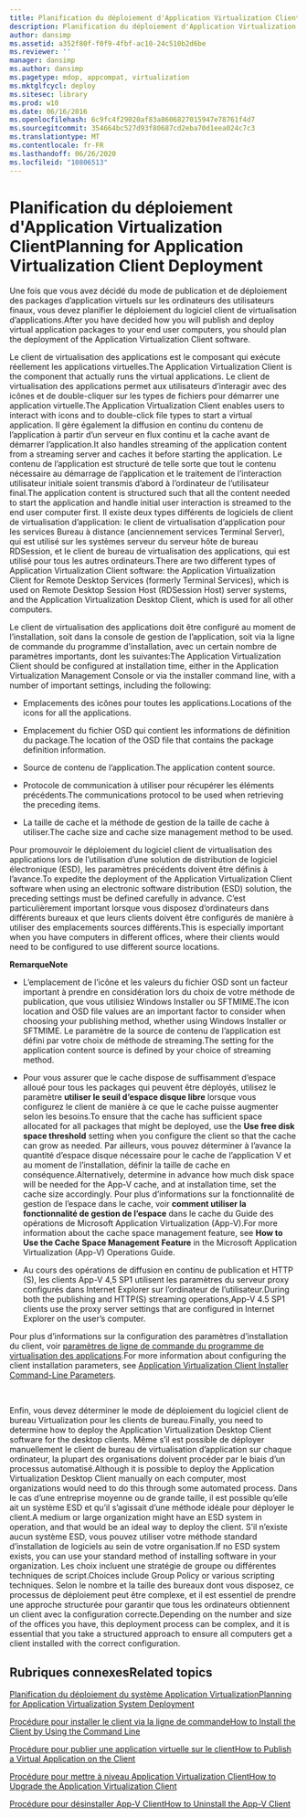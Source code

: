 ```yaml
---
title: Planification du déploiement d'Application Virtualization Client
description: Planification du déploiement d'Application Virtualization Client
author: dansimp
ms.assetid: a352f80f-f0f9-4fbf-ac10-24c510b2d6be
ms.reviewer: ''
manager: dansimp
ms.author: dansimp
ms.pagetype: mdop, appcompat, virtualization
ms.mktglfcycl: deploy
ms.sitesec: library
ms.prod: w10
ms.date: 06/16/2016
ms.openlocfilehash: 6c9fc4f29020af83a8606827015947e78761f4d7
ms.sourcegitcommit: 354664bc527d93f80687cd2eba70d1eea024c7c3
ms.translationtype: MT
ms.contentlocale: fr-FR
ms.lasthandoff: 06/26/2020
ms.locfileid: "10806513"
---
```

# <span data-ttu-id="6501c-103">Planification du déploiement d'Application Virtualization Client</span><span class="sxs-lookup"><span data-stu-id="6501c-103">Planning for Application Virtualization Client Deployment</span></span>


<span data-ttu-id="6501c-104">Une fois que vous avez décidé du mode de publication et de déploiement des packages d’application virtuels sur les ordinateurs des utilisateurs finaux, vous devez planifier le déploiement du logiciel client de virtualisation d’applications.</span><span class="sxs-lookup"><span data-stu-id="6501c-104">After you have decided how you will publish and deploy virtual application packages to your end user computers, you should plan the deployment of the Application Virtualization Client software.</span></span>

<span data-ttu-id="6501c-105">Le client de virtualisation des applications est le composant qui exécute réellement les applications virtuelles.</span><span class="sxs-lookup"><span data-stu-id="6501c-105">The Application Virtualization Client is the component that actually runs the virtual applications.</span></span> <span data-ttu-id="6501c-106">Le client de virtualisation des applications permet aux utilisateurs d’interagir avec des icônes et de double-cliquer sur les types de fichiers pour démarrer une application virtuelle.</span><span class="sxs-lookup"><span data-stu-id="6501c-106">The Application Virtualization Client enables users to interact with icons and to double-click file types to start a virtual application.</span></span> <span data-ttu-id="6501c-107">Il gère également la diffusion en continu du contenu de l’application à partir d’un serveur en flux continu et la cache avant de démarrer l’application.</span><span class="sxs-lookup"><span data-stu-id="6501c-107">It also handles streaming of the application content from a streaming server and caches it before starting the application.</span></span> <span data-ttu-id="6501c-108">Le contenu de l’application est structuré de telle sorte que tout le contenu nécessaire au démarrage de l’application et le traitement de l’interaction utilisateur initiale soient transmis d’abord à l’ordinateur de l’utilisateur final.</span><span class="sxs-lookup"><span data-stu-id="6501c-108">The application content is structured such that all the content needed to start the application and handle initial user interaction is streamed to the end user computer first.</span></span> <span data-ttu-id="6501c-109">Il existe deux types différents de logiciels de client de virtualisation d’application: le client de virtualisation d’application pour les services Bureau à distance (anciennement services Terminal Server), qui est utilisé sur les systèmes serveur du serveur hôte de bureau RDSession, et le client de bureau de virtualisation des applications, qui est utilisé pour tous les autres ordinateurs.</span><span class="sxs-lookup"><span data-stu-id="6501c-109">There are two different types of Application Virtualization Client software: the Application Virtualization Client for Remote Desktop Services (formerly Terminal Services), which is used on Remote Desktop Session Host (RDSession Host) server systems, and the Application Virtualization Desktop Client, which is used for all other computers.</span></span>

<span data-ttu-id="6501c-110">Le client de virtualisation des applications doit être configuré au moment de l’installation, soit dans la console de gestion de l’application, soit via la ligne de commande du programme d’installation, avec un certain nombre de paramètres importants, dont les suivantes:</span><span class="sxs-lookup"><span data-stu-id="6501c-110">The Application Virtualization Client should be configured at installation time, either in the Application Virtualization Management Console or via the installer command line, with a number of important settings, including the following:</span></span>

-   <span data-ttu-id="6501c-111">Emplacements des icônes pour toutes les applications.</span><span class="sxs-lookup"><span data-stu-id="6501c-111">Locations of the icons for all the applications.</span></span>

-   <span data-ttu-id="6501c-112">Emplacement du fichier OSD qui contient les informations de définition du package.</span><span class="sxs-lookup"><span data-stu-id="6501c-112">The location of the OSD file that contains the package definition information.</span></span>

-   <span data-ttu-id="6501c-113">Source de contenu de l’application.</span><span class="sxs-lookup"><span data-stu-id="6501c-113">The application content source.</span></span>

-   <span data-ttu-id="6501c-114">Protocole de communication à utiliser pour récupérer les éléments précédents.</span><span class="sxs-lookup"><span data-stu-id="6501c-114">The communications protocol to be used when retrieving the preceding items.</span></span>

-   <span data-ttu-id="6501c-115">La taille de cache et la méthode de gestion de la taille de cache à utiliser.</span><span class="sxs-lookup"><span data-stu-id="6501c-115">The cache size and cache size management method to be used.</span></span>

<span data-ttu-id="6501c-116">Pour promouvoir le déploiement du logiciel client de virtualisation des applications lors de l’utilisation d’une solution de distribution de logiciel électronique (ESD), les paramètres précédents doivent être définis à l’avance.</span><span class="sxs-lookup"><span data-stu-id="6501c-116">To expedite the deployment of the Application Virtualization Client software when using an electronic software distribution (ESD) solution, the preceding settings must be defined carefully in advance.</span></span> <span data-ttu-id="6501c-117">C’est particulièrement important lorsque vous disposez d’ordinateurs dans différents bureaux et que leurs clients doivent être configurés de manière à utiliser des emplacements sources différents.</span><span class="sxs-lookup"><span data-stu-id="6501c-117">This is especially important when you have computers in different offices, where their clients would need to be configured to use different source locations.</span></span>

**<span data-ttu-id="6501c-118">Remarque</span><span class="sxs-lookup"><span data-stu-id="6501c-118">Note</span></span>**  
-   <span data-ttu-id="6501c-119">L’emplacement de l’icône et les valeurs du fichier OSD sont un facteur important à prendre en considération lors du choix de votre méthode de publication, que vous utilisiez Windows Installer ou SFTMIME.</span><span class="sxs-lookup"><span data-stu-id="6501c-119">The icon location and OSD file values are an important factor to consider when choosing your publishing method, whether using Windows Installer or SFTMIME.</span></span> <span data-ttu-id="6501c-120">Le paramètre de la source de contenu de l’application est défini par votre choix de méthode de streaming.</span><span class="sxs-lookup"><span data-stu-id="6501c-120">The setting for the application content source is defined by your choice of streaming method.</span></span>

-   <span data-ttu-id="6501c-121">Pour vous assurer que le cache dispose de suffisamment d’espace alloué pour tous les packages qui peuvent être déployés, utilisez le paramètre **utiliser le seuil d’espace disque libre** lorsque vous configurez le client de manière à ce que le cache puisse augmenter selon les besoins.</span><span class="sxs-lookup"><span data-stu-id="6501c-121">To ensure that the cache has sufficient space allocated for all packages that might be deployed, use the **Use free disk space threshold** setting when you configure the client so that the cache can grow as needed.</span></span> <span data-ttu-id="6501c-122">Par ailleurs, vous pouvez déterminer à l’avance la quantité d’espace disque nécessaire pour le cache de l’application V et au moment de l’installation, définir la taille de cache en conséquence.</span><span class="sxs-lookup"><span data-stu-id="6501c-122">Alternatively, determine in advance how much disk space will be needed for the App-V cache, and at installation time, set the cache size accordingly.</span></span> <span data-ttu-id="6501c-123">Pour plus d’informations sur la fonctionnalité de gestion de l’espace dans le cache, voir **comment utiliser la fonctionnalité de gestion de l’espace** dans le cache du Guide des opérations de Microsoft Application Virtualization (App-V).</span><span class="sxs-lookup"><span data-stu-id="6501c-123">For more information about the cache space management feature, see **How to Use the Cache Space Management Feature** in the Microsoft Application Virtualization (App-V) Operations Guide.</span></span>

-   <span data-ttu-id="6501c-124">Au cours des opérations de diffusion en continu de publication et HTTP (S), les clients App-V 4,5 SP1 utilisent les paramètres du serveur proxy configurés dans Internet Explorer sur l’ordinateur de l’utilisateur.</span><span class="sxs-lookup"><span data-stu-id="6501c-124">During both the publishing and HTTP(S) streaming operations,App-V 4.5 SP1 clients use the proxy server settings that are configured in Internet Explorer on the user’s computer.</span></span>

<span data-ttu-id="6501c-125">Pour plus d’informations sur la configuration des paramètres d’installation du client, voir [paramètres de ligne de commande du programme de virtualisation des applications](application-virtualization-client-installer-command-line-parameters.md).</span><span class="sxs-lookup"><span data-stu-id="6501c-125">For more information about configuring the client installation parameters, see [Application Virtualization Client Installer Command-Line Parameters](application-virtualization-client-installer-command-line-parameters.md).</span></span>

 

<span data-ttu-id="6501c-126">Enfin, vous devez déterminer le mode de déploiement du logiciel client de bureau Virtualization pour les clients de bureau.</span><span class="sxs-lookup"><span data-stu-id="6501c-126">Finally, you need to determine how to deploy the Application Virtualization Desktop Client software for the desktop clients.</span></span> <span data-ttu-id="6501c-127">Même s’il est possible de déployer manuellement le client de bureau de virtualisation d’application sur chaque ordinateur, la plupart des organisations doivent procéder par le biais d’un processus automatisé.</span><span class="sxs-lookup"><span data-stu-id="6501c-127">Although it is possible to deploy the Application Virtualization Desktop Client manually on each computer, most organizations would need to do this through some automated process.</span></span> <span data-ttu-id="6501c-128">Dans le cas d’une entreprise moyenne ou de grande taille, il est possible qu’elle ait un système ESD et qu’il s’agissait d’une méthode idéale pour déployer le client.</span><span class="sxs-lookup"><span data-stu-id="6501c-128">A medium or large organization might have an ESD system in operation, and that would be an ideal way to deploy the client.</span></span> <span data-ttu-id="6501c-129">S’il n’existe aucun système ESD, vous pouvez utiliser votre méthode standard d’installation de logiciels au sein de votre organisation.</span><span class="sxs-lookup"><span data-stu-id="6501c-129">If no ESD system exists, you can use your standard method of installing software in your organization.</span></span> <span data-ttu-id="6501c-130">Les choix incluent une stratégie de groupe ou différentes techniques de script.</span><span class="sxs-lookup"><span data-stu-id="6501c-130">Choices include Group Policy or various scripting techniques.</span></span> <span data-ttu-id="6501c-131">Selon le nombre et la taille des bureaux dont vous disposez, ce processus de déploiement peut être complexe, et il est essentiel de prendre une approche structurée pour garantir que tous les ordinateurs obtiennent un client avec la configuration correcte.</span><span class="sxs-lookup"><span data-stu-id="6501c-131">Depending on the number and size of the offices you have, this deployment process can be complex, and it is essential that you take a structured approach to ensure all computers get a client installed with the correct configuration.</span></span>

## <span data-ttu-id="6501c-132">Rubriques connexes</span><span class="sxs-lookup"><span data-stu-id="6501c-132">Related topics</span></span>


[<span data-ttu-id="6501c-133">Planification du déploiement du système Application Virtualization</span><span class="sxs-lookup"><span data-stu-id="6501c-133">Planning for Application Virtualization System Deployment</span></span>](planning-for-application-virtualization-system-deployment.md)

[<span data-ttu-id="6501c-134">Procédure pour installer le client via la ligne de commande</span><span class="sxs-lookup"><span data-stu-id="6501c-134">How to Install the Client by Using the Command Line</span></span>](how-to-install-the-client-by-using-the-command-line-new.md)

[<span data-ttu-id="6501c-135">Procédure pour publier une application virtuelle sur le client</span><span class="sxs-lookup"><span data-stu-id="6501c-135">How to Publish a Virtual Application on the Client</span></span>](how-to-publish-a-virtual-application-on-the-client.md)

[<span data-ttu-id="6501c-136">Procédure pour mettre à niveau Application Virtualization Client</span><span class="sxs-lookup"><span data-stu-id="6501c-136">How to Upgrade the Application Virtualization Client</span></span>](how-to-upgrade-the-application-virtualization-client.md)

[<span data-ttu-id="6501c-137">Procédure pour désinstaller App-V Client</span><span class="sxs-lookup"><span data-stu-id="6501c-137">How to Uninstall the App-V Client</span></span>](how-to-uninstall-the-app-v-client.md)

 

 





